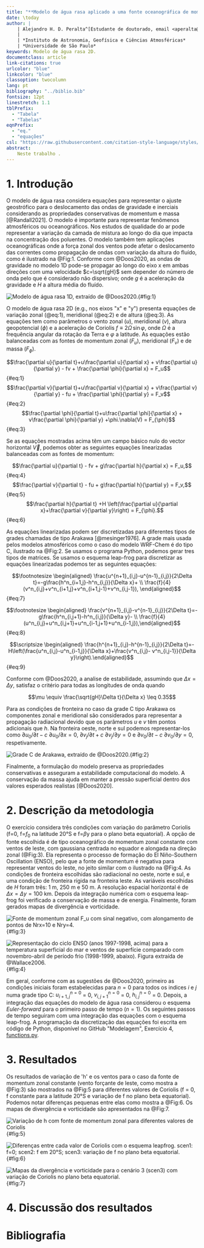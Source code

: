 ```yaml
---
title: "**Modelo de água rasa aplicado a uma fonte oceanográfica de momentum zonal constante tipo gaussiana centrada no equador**"
date: \today
author: |
    | Alejandro H. D. Peralta^[Estudante de doutorado, email <aperalta@usp.br>.]
    |
    | *Instituto de Astronomia, Geofísica e Ciências Atmosféricas*
    | *Universidade de São Paulo*
keywords: Modelo de água rasa 2D.
documentclass: article
link-citations: true
urlcolor: "blue"
linkcolor: "blue"
classoption: twocolumn
lang: pt
bibliography: "../biblio.bib"
fontsize: 12pt
linestretch: 1.1
tblPrefix:
  - "Tabela"
  - "Tabelas"
eqnPrefix:
  - "eq."
  - "equações"
csl: "https://raw.githubusercontent.com/citation-style-language/styles/master/aerosol-and-air-quality-research.csl"
abstract: 
    Neste trabalho .
---
```


# 1. Introdução
O modelo de água rasa considera equações para representar o ajuste geostrófico para o deslocamento das ondas de gravidade e inerciais considerando as propriedades conservativas de momentum e massa [@Randall2021]. O modelo é importante para representar fenômenos atmosféricos ou oceanográficos. Nos estudos de qualidade do ar pode representar a variação da camada de mistura ao longo do dia que impacta na concentração dos poluentes. O modelo também tem aplicações oceanográficas onde a força zonal dos ventos pode afetar o deslocamento das correntes como propagação de ondas com variação da altura do fluído, como é ilustrado na @Fig:1. Conforme com @Doos2020, as ondas de gravidade no modelo 1D pode-se propagar ao longo do eixo x em ambas direções com uma velocidade $c=\sqrt{gH}$ sem depender do número de onda pelo que é considerado não dispersivo; onde $g$ é a aceleração da gravidade e $H$ a altura média do fluído.

![Modelo de água rasa 1D, extraído de @Doos2020.](fig/agua_rasa_1D.png){#fig:1}

O modelo de água rasa 2D (e.g., nos eixos "x" e "y") presenta equações de variação zonal (@eq:1), meridional (@eq:2) e de altura (@eq:3). As equações tem como parâmetros o vento zonal ($u$), meridional ($v$), altura geopotencial ($\phi$) e a aceleração de Coriolis $f \equiv 2\Omega \,\sin \varphi$, onde $\Omega$ é a frequência angular da rotação da Terra e $\varphi$ a latitude. As equações estão balanceadas com as fontes de momentum zonal ($F_u$), meridional ($F_v$) e de massa ($F_{\phi}$).

$$\frac{\partial u}{\partial t}+u\frac{\partial u}{\partial x} + v\frac{\partial u}{\partial y} - fv + \frac{\partial \phi}{\partial x} = F_u$${#eq:1}
$$\frac{\partial v}{\partial t}+u\frac{\partial v}{\partial x} + v\frac{\partial v}{\partial y} - fu + \frac{\partial \phi}{\partial y} = F_v$${#eq:2}
$$\frac{\partial \phi}{\partial t}+u\frac{\partial \phi}{\partial x} + v\frac{\partial \phi}{\partial y} +\phi.\nabla(V) = F_{\phi}$${#eq:3}

Se as equações mostradas acima têm um campo básico nulo do vector horizontal $\vec{V}$, podemos obter as seguintes equações linearizadas balanceadas com as fontes de momentum:

$$\frac{\partial u}{\partial t} - fv + g\frac{\partial h}{\partial x} = F_u,$${#eq:4}
$$\frac{\partial v}{\partial t} - fu + g\frac{\partial h}{\partial y} = F_v,$${#eq:5}
$$\frac{\partial h}{\partial t} +H \left(\frac{\partial u}{\partial x}+\frac{\partial v}{\partial y}\right) = F_{\phi}.$${#eq:6}

As equações linearizadas podem ser discretizadas para diferentes tipos de grades chamadas de tipo Arakawa [@mesinger1976]. A grade mais usada pelos modelos atmosféricos como o caso do modelo WRF-Chem é do tipo C, ilustrado na @Fig:2. Se usamos o programa Python, podemos gerar tres tipos de matrices. Se usamos o esquema leap-frog para discretizar as equações linearizadas podemos ter as seguintes equações:

$$\footnotesize
\begin{aligned}
\frac{u^{n+1}_{i,j}-u^{n-1}_{i,j}}{2\Delta t}=-g\frac{h^n_{i+1,j}-h^n_{i,j}}{\Delta x}+ \\ \frac{f}{4}(v^n_{i,j}+v^n_{i+1,j}+v^n_{i+1,j-1}+v^n_{i,j-1}),
\end{aligned}$${#eq:7}

$$\footnotesize
\begin{aligned}
\frac{v^{n+1}_{i,j}-v^{n-1}_{i,j}}{2\Delta t}=-g\frac{h^n_{i,j+1}-h^n_{i,j}}{\Delta y}- \\ \frac{f}{4}(u^n_{i,j}+u^n_{i,j+1}+u^n_{i-1,j+1}+u^n_{i-1,j}),\end{aligned}$${#eq:8}

$$\scriptsize
\begin{aligned}
\frac{h^{n+1}_{i,j}-h^{n-1}_{i,j}}{2\Delta t}=-H\left(\frac{u^n_{i,j}-u^n_{i-1,j}}{\Delta x}+\frac{v^n_{i,j}- v^n_{i,j-1}}{\Delta y}\right).\end{aligned}$${#eq:9}

Conforme com @Doos2020, a analise de estabilidade, assumindo que $\Delta x = \Delta y$, satisfaz o critério para todas as longitudes de onda quando 

$$\mu \equiv \frac{\sqrt{gH}\Delta t}{\Delta x} \leq 0.35$$

Para as condições de fronteira no caso da grade C tipo Arakawa os componentes zonal e meridional são considerados para representar a propagação radiacional devido que os parâmetros $u$ e $v$ têm pontos adicionais que $h$. Na fronteira oeste, norte e sul podemos representar-los como $\partial u_0/\partial t - c~\partial u_0/\partial x = 0$, $\partial v_j/\partial t + c~\partial v_j/\partial y = 0$ e $\partial v_0/\partial t - c~\partial v_0/\partial y = 0$, respetivamente.

![Grade C de Arakawa, extraído de @Doos2020.](fig/grade_C.png){#fig:2}

Finalmente, a formulação do modelo preserva as propriedades conservativas e asseguram a estabilidade computacional do modelo. A conservação da massa ajuda em manter a pressão superficial dentro dos valores esperados realistas [@Doos2020].

# 2. Descrição da metodologia
O exercício considera três condições com variação do parâmetro Coriolis (f=0, f=$f_0$ na latitude 20°S e f=$\beta$y para o plano beta equatorial). A opção de fonte escolhida é de tipo oceanográfico de momentum zonal constante com ventos de leste, com gaussiana centrada no equador e alongada na direção zonal (@Fig:3). Ela representa o processo de formação do El Niño-Southern Oscillation (ENSO), pelo que a fonte de momentum é negativa para representar ventos do leste, no jeito similar com o ilustrado na @Fig:4.
As condições de fronteira escolhidas são radiacional no oeste, norte e sul, e uma condição de fronteira rígida na fronteira leste. As variáveis escolhidas de $H$ foram três: 1 m, 250 m e 50 m. A resolução espacial horizontal é de $\Delta x = \Delta y = 100$ km. Depois da integração numérica com o esquema leap-frog foi verificado a conservação de massa e de energia. Finalmente, foram gerados mapas de divergência e vorticidade.

![Fonte de momentum zonal $F_u$ com sinal negativo, com alongamento de pontos de Nrx=10 e Nry=4.](fig/fonte_u.png){#fig:3}

![Representação do ciclo ENSO (anos 1997-1998, acima) para a temperatura superficial do mar e ventos de superfície comparado com novembro-abril de período frio (1998-1999, abaixo). Figura extraída de @Wallace2006.](fig/ENSO_alisios.png){#fig:4}


Em geral, conforme com as sugestões de @Doos2020, primeiro as condições iniciais foram estabelecidas para $n=0$ para todos os indices $i$ e $j$ numa grade tipo C: $u^{n=0}_{i+1,j}$ = 0, $v^{n=0}_{i,j+1}$ = 0, $h^{n=0}_{i,j}$ = 0. Depois, a integração das equações do modelo de água rasa considerou o esquema *Euler-forward* para o primeiro passo de tempo ($n=1$). Os seguintes passos de tempo seguiram com uma integração das equações com o esquema leap-frog. A programação da discretização das equações foi escrita em código de Python, disponível no GitHub "Modelagem", Exercício 4, [functions.py](https://github.com/adelgadop/Modelagem/blob/main/Exercicio_4/functions.py).

# 3. Resultados
Os resultados de variação de 'h' e os ventos para o caso da fonte de momentum zonal constante (vento forçante de leste, como mostra a @Fig:3) são mostrados na @Fig:5 para diferentes valores de Coriolis (f = 0, f constante para a latitude 20°S e variação de f no plano beta equatorial). Podemos notar diferenças pequenas entre elas como mostra a @Fig:6. Os mapas de divergência e vorticidade são apresentados na @Fig:7. 

![Variação de h com fonte de momentum zonal para diferentes valores de Coriolis](fig/leapfrog_250m_cenarios.png){#fig:5}

![Diferenças entre cada valor de Coriolis com o esquema leapfrog. scen1: f=0; scen2: f em 20°S; scen3: variação de f no plano beta equatorial.](fig/leapfrog_250m_dif.png){#fig:6}

![Mapas da divergência e vorticidade para o cenário 3 (scen3) com variação de Coriolis no plano beta equatorial.](fig/leapfrog_div_vor250m_scen3.png){#fig:7}

# 4. Discussão dos resultados


# Bibliografia
<div id="refs"></div>


